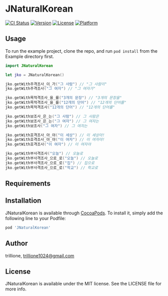 # JNaturalKorean

[![CI Status](http://img.shields.io/travis/trillione/JNaturalKorean.svg?style=flat)](https://travis-ci.org/trillione/JNaturalKorean)
[![Version](https://img.shields.io/cocoapods/v/JNaturalKorean.svg?style=flat)](http://cocoapods.org/pods/JNaturalKorean)
[![License](https://img.shields.io/cocoapods/l/JNaturalKorean.svg?style=flat)](http://cocoapods.org/pods/JNaturalKorean)
[![Platform](https://img.shields.io/cocoapods/p/JNaturalKorean.svg?style=flat)](http://cocoapods.org/pods/JNaturalKorean)

## Usage

To run the example project, clone the repo, and run `pod install` from the Example directory first.
```Swift
import JNaturalKorean

let jko = JNaturalKorean() 

jko.getWith주격조사_이_가("그 사람") // "그 사람이"
jko.getWith주격조사("그 여자") // "그 여자가"

jko.getWith목적격조사_을_를("3개의 문장") // "3개의 문장을"
jko.getWith목적격조사_을_를("12개의 단어") // "12개의 단어를"
jko.getWith목적격조사("12개의 단어") // "12개의 단어를"

jko.getWith보조사_은_는("그 사람") // 그 사람은
jko.getWith보조사_은_는("그 여자") // 그 여자는
jko.getWith보조사("그 여자") // 그 여자는

jko.getWith호격조사_아_야("이 세상") // 이 세상아!
jko.getWith호격조사_아_야("이 여자") // 이 여자야!
jko.getWith호격조사("이 여자") // 이 여자야

jko.getWith부사격조사("오늘") // 오늘로
jko.getWith부사격조사_으로_로("오늘") // 오늘로
jko.getWith부사격조사_으로_로("집") // 집으로
jko.getWith부사격조사_으로_로("학교") // 학교로
```




## Requirements

## Installation

JNaturalKorean is available through [CocoaPods](http://cocoapods.org). To install
it, simply add the following line to your Podfile:

```ruby
pod 'JNaturalKorean'
```

## Author

trillione, trillione1024@gmail.com

## License

JNaturalKorean is available under the MIT license. See the LICENSE file for more info.

